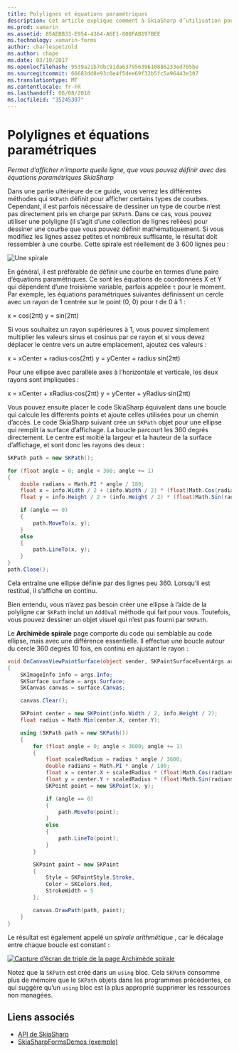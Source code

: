 ```yaml
---
title: Polylignes et équations paramétriques
description: Cet article explique comment à SkiaSharp d’utilisation pour afficher n’importe quelle ligne, vous pouvez définir avec des équations paramétriques et cela est illustré par l’exemple de code.
ms.prod: xamarin
ms.assetid: 85AEBB33-E954-4364-A6E1-808FAB197BEE
ms.technology: xamarin-forms
author: charlespetzold
ms.author: chape
ms.date: 03/10/2017
ms.openlocfilehash: 9539a21b7dbc91da63795639610886233ed705be
ms.sourcegitcommit: 66682dd8e93c0e4f5dee69f32b5fc5a96443e307
ms.translationtype: MT
ms.contentlocale: fr-FR
ms.lasthandoff: 06/08/2018
ms.locfileid: "35245307"
---
```

# <a name="polylines-and-parametric-equations"></a>Polylignes et équations paramétriques

_Permet d’afficher n’importe quelle ligne, que vous pouvez définir avec des équations paramétriques SkiaSharp_

Dans une partie ultérieure de ce guide, vous verrez les différentes méthodes qui `SKPath` définit pour afficher certains types de courbes. Cependant, il est parfois nécessaire de dessiner un type de courbe n’est pas directement pris en charge par `SKPath`. Dans ce cas, vous pouvez utiliser une polyligne (il s’agit d’une collection de lignes reliées) pour dessiner une courbe que vous pouvez définir mathématiquement. Si vous modifiez les lignes assez petites et nombreux suffisante, le résultat doit ressembler à une courbe. Cette spirale est réellement de 3 600 lignes peu :

![](polylines-images/spiralexample.png "Une spirale")

En général, il est préférable de définir une courbe en termes d’une paire d’équations paramétriques. Ce sont les équations de coordonnées X et Y qui dépendent d’une troisième variable, parfois appelée `t` pour le moment. Par exemple, les équations paramétriques suivantes définissent un cercle avec un rayon de 1 centrée sur le point (0, 0) pour *t* de 0 à 1 :

 x = cos(2πt) y = sin(2πt)

 Si vous souhaitez un rayon supérieures à 1, vous pouvez simplement multiplier les valeurs sinus et cosinus par ce rayon et si vous devez déplacer le centre vers un autre emplacement, ajoutez ces valeurs :

 x = xCenter + radius·cos(2πt) y = yCenter + radius·sin(2πt)

Pour une ellipse avec parallèle axes à l’horizontale et verticale, les deux rayons sont impliquées :

x = xCenter + xRadius·cos(2πt) y = yCenter + yRadius·sin(2πt)

Vous pouvez ensuite placer le code SkiaSharp équivalent dans une boucle qui calcule les différents points et ajoute celles utilisées pour un chemin d’accès. Le code SkiaSharp suivant crée un `SKPath` objet pour une ellipse qui remplit la surface d’affichage. La boucle parcourt les 360 degrés directement. Le centre est moitié la largeur et la hauteur de la surface d’affichage, et sont donc les rayons des deux :

```csharp
SKPath path = new SKPath();

for (float angle = 0; angle < 360; angle += 1)
{
    double radians = Math.PI * angle / 180;
    float x = info.Width / 2 + (info.Width / 2) * (float)Math.Cos(radians);
    float y = info.Height / 2 + (info.Height / 2) * (float)Math.Sin(radians);

    if (angle == 0)
    {
        path.MoveTo(x, y);
    }
    else
    {
        path.LineTo(x, y);
    }
}
path.Close();
```

Cela entraîne une ellipse définie par des lignes peu 360. Lorsqu’il est restitué, il s’affiche en continu.

Bien entendu, vous n’avez pas besoin créer une ellipse à l’aide de la polyligne car `SKPath` inclut un `AddOval` méthode qui fait pour vous. Toutefois, vous pouvez dessiner un objet visuel qui n’est pas fourni par `SKPath`.

Le **Archimède spirale** page comporte du code qui semblable au code ellipse, mais avec une différence essentielle. Il effectue une boucle autour du cercle 360 degrés 10 fois, en continu en ajustant le rayon :

```csharp
void OnCanvasViewPaintSurface(object sender, SKPaintSurfaceEventArgs args)
{
    SKImageInfo info = args.Info;
    SKSurface surface = args.Surface;
    SKCanvas canvas = surface.Canvas;

    canvas.Clear();

    SKPoint center = new SKPoint(info.Width / 2, info.Height / 2);
    float radius = Math.Min(center.X, center.Y);

    using (SKPath path = new SKPath())
    {
        for (float angle = 0; angle < 3600; angle += 1)
        {
            float scaledRadius = radius * angle / 3600;
            double radians = Math.PI * angle / 180;
            float x = center.X + scaledRadius * (float)Math.Cos(radians);
            float y = center.Y + scaledRadius * (float)Math.Sin(radians);
            SKPoint point = new SKPoint(x, y);

            if (angle == 0)
            {
                path.MoveTo(point);
            }
            else
            {
                path.LineTo(point);
            }
        }

        SKPaint paint = new SKPaint
        {
            Style = SKPaintStyle.Stroke,
            Color = SKColors.Red,
            StrokeWidth = 5
        };

        canvas.DrawPath(path, paint);
    }
}
```

Le résultat est également appelé un *spirale arithmétique* , car le décalage entre chaque boucle est constant :

[![](polylines-images/archimedeanspiral-small.png "Capture d’écran de triple de la page Archimède spirale")](polylines-images/archimedeanspiral-large.png#lightbox "Triple capture d’écran de la page Archimède spirale")

Notez que la `SKPath` est créé dans un `using` bloc. Cela `SKPath` consomme plus de mémoire que le `SKPath` objets dans les programmes précédentes, ce qui suggère qu’un `using` bloc est la plus approprié supprimer les ressources non managées.


## <a name="related-links"></a>Liens associés

- [API de SkiaSharp](https://developer.xamarin.com/api/root/SkiaSharp/)
- [SkiaSharpFormsDemos (exemple)](https://developer.xamarin.com/samples/xamarin-forms/SkiaSharpForms/Demos/)
